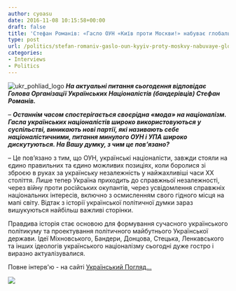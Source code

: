 ```yaml
---
author: cyoasu
date: 2016-11-08 10:15:58+00:00
draft: false
title: 'Стефан Романів: «Гасло ОУН «Київ проти Москви!» набуває глобального виміру»'
type: post
url: /politics/stefan-romaniv-gaslo-oun-kyyiv-proty-moskvy-nabuvaye-globalnogo-vymiru1/
categories:
- Interviews
- Politics
---
```


![ukr_pohliad_logo](http://www.ozeukes.com/wp-content/uploads/2016/11/ukr_pohliad_logo_small.jpg)
_**На актуальні питання сьогодення відповідає Голова Організації Українських Націоналістів (бандерівців) Стефан Романів.**_


– _**Останнім часом спостерігається своєрідна «мода» на націоналізм. Гасла українських націоналістів широко використовуються у суспільстві, виникають нові партії, які називають себе націоналістичними, питання минулого ОУН і УПА широко дискутуються. На Вашу думку, з чим це пов’язано?**_




– Це пов’язано з тим, що ОУН, українські націоналісти, завжди стояли на єдино правильних та єдино можливих позиціях, коли боролися зі зброєю в руках за українську незалежність у найжахливіші часи ХХ століття. Лише тепер Україна приходить до справжньої незалежності, через війну проти російських окупантів, через усвідомлення справжніх національних інтересів, включно з осмисленням свого гідного місця на мапі світу. Відтак з історії української політичної думки зараз вишукуються найбільш важливі сторінки.




Правдива історія стає основою для формування сучасного українського політикуму та проектування політичного майбутнього Української держави. Ідеї Міхновського, Бандери, Донцова, Стецька, Ленкавського та інших ідеологів українського націоналізму сьогодні дуже гостро і виразно актуалізувалися.




Повне інтерв'ю - на сайті [Український Погляд...](http://ukrpohliad.org/komentari/stefan-romaniv-gaslo-oun-kyyiv-proty-moskvy-nabuvaye-globalnogo-vymiru.html)


[![](http://ukrpohliad.org/wp-content/uploads/2016/11/IMG_1902s-964x1024.jpg)
](http://ukrpohliad.org/komentari/stefan-romaniv-gaslo-oun-kyyiv-proty-moskvy-nabuvaye-globalnogo-vymiru.html)
